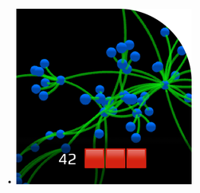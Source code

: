 - ![](https://raw.githubusercontent.com/cybercongress/prism/img-upload/components/1-molecules/brain-map/v2+stats.png)